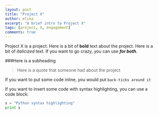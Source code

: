 ```yaml
---
layout: post
title: "Project X"
author: elina
excerpt: "A brief intro to Project X"
tags: [project, X, engagement]
comments: true
---
```


Project X is a project. Here is a bit of **bold** text about the project. 
Here is a bit of *italicized* text. 
If you want to go crazy, you can use **_for both_**.

###Here is a subheading

>Here is a quote that someone had about the project

If you want to put some code inline, you would put `back-ticks around it`

If you want to insert some code with syntax highlighting, you can use a code block:

```python
s = "Python syntax highlighting"
print s
```
